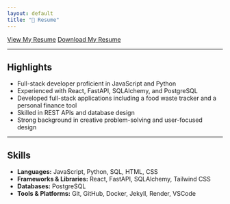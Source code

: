 ```yaml
---
layout: default
title: "📄 Resume"
---
```


<div class="resume-buttons">
  <a href="/assets/resume.pdf" class="btn" target="_blank" rel="noopener noreferrer">View My Resume</a>
  <a href="/assets/resume.pdf" class="btn" target="_blank" rel="noopener noreferrer" download="Jonathan_Kwan_Resume.pdf">Download My Resume</a>
</div>

---

## Highlights

- Full-stack developer proficient in JavaScript and Python
- Experienced with React, FastAPI, SQLAlchemy, and PostgreSQL
- Developed full-stack applications including a food waste tracker and a personal finance tool
- Skilled in REST APIs and database design
- Strong background in creative problem-solving and user-focused design

---

## Skills

- **Languages:** JavaScript, Python, SQL, HTML, CSS
- **Frameworks & Libraries:** React, FastAPI, SQLAlchemy, Tailwind CSS
- **Databases:** PostgreSQL
- **Tools & Platforms:** Git, GitHub, Docker, Jekyll, Render, VSCode
